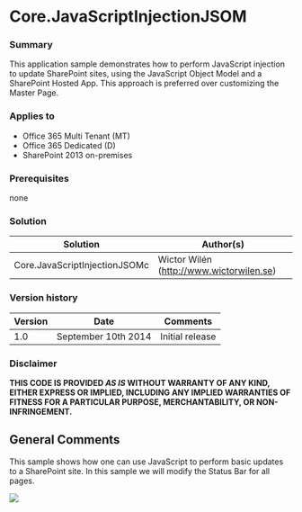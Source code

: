 # Core.JavaScriptInjectionJSOM #

### Summary ###
This application sample demonstrates how to perform JavaScript injection to update SharePoint sites, using the JavaScript Object Model and a SharePoint Hosted App. This approach is preferred over customizing the Master Page.

### Applies to ###
-  Office 365 Multi Tenant (MT)
-  Office 365 Dedicated (D)
-  SharePoint 2013 on-premises

### Prerequisites ###
none

### Solution ###
Solution | Author(s)
---------|----------
Core.JavaScriptInjectionJSOMc | Wictor Wilén (http://www.wictorwilen.se)

### Version history ###
Version  | Date | Comments
---------| -----| --------
1.0  | September 10th 2014 | Initial release

### Disclaimer ###
**THIS CODE IS PROVIDED *AS IS* WITHOUT WARRANTY OF ANY KIND, EITHER EXPRESS OR IMPLIED, INCLUDING ANY IMPLIED WARRANTIES OF FITNESS FOR A PARTICULAR PURPOSE, MERCHANTABILITY, OR NON-INFRINGEMENT.**

## General Comments ##
This sample shows how one can use JavaScript to perform basic updates to a SharePoint site.  In this sample we will modify the Status Bar for all pages. 

![](http://i.imgur.com/xpL9UGb.png)

